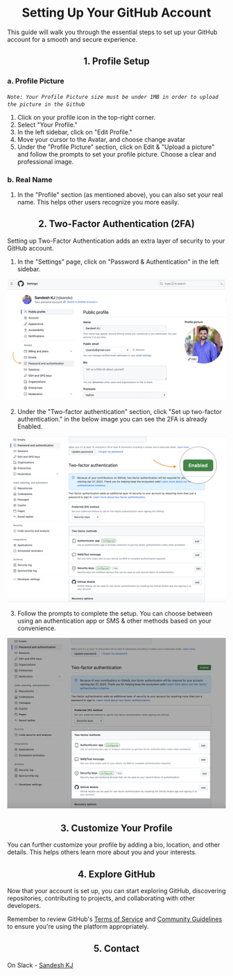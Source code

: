 <h1 align="center">
  Setting Up Your GitHub Account
</h1>

This guide will walk you through the essential steps to set up your GitHub account for a smooth and secure experience.

<h2 align="center">1. Profile Setup</h2>

### a. Profile Picture

_`Note: Your Profile Picture size must be under 1MB in order to upload the picture in the Github`_

1. Click on your profile icon in the top-right corner.
2. Select "Your Profile."
3. In the left sidebar, click on "Edit Profile."
4. Move your cursor to the Avatar, and choose change avatar
5. Under the "Profile Picture" section, click on Edit & "Upload a picture" and follow the prompts to set your profile picture. Choose a clear and professional image.

### b. Real Name

1. In the "Profile" section (as mentioned above), you can also set your real name. This helps other users recognize you more easily.


<h2 align="center">2. Two-Factor Authentication (2FA)</h2>

Setting up Two-Factor Authentication adds an extra layer of security to your GitHub account.

1. In the "Settings" page, click on "Password & Authentication" in the left sidebar.

![2FA Enabled](https://github.com/MindsetConsulting/mindset-github-profile-setup/blob/main/images/passwordandauthentication.png "passauth")

2. Under the "Two-factor authentication" section, click "Set up two-factor authentication." in the below image you can see the 2FA is already Enabled.

![2FA Enabled](https://github.com/MindsetConsulting/mindset-github-profile-setup/blob/main/images/twofactorenable.png "2FA Enable")

3. Follow the prompts to complete the setup. You can choose between using an authentication app or SMS & other methods based on your convenience.

![2FA Methods](https://github.com/MindsetConsulting/mindset-github-profile-setup/blob/main/images/twofactormethods.png "2FA Enable")   
<h2 align="center">3. Customize Your Profile</h2>

You can further customize your profile by adding a bio, location, and other details. This helps others learn more about you and your interests.

<h2 align="center">4. Explore GitHub</h2>

Now that your account is set up, you can start exploring GitHub, discovering repositories, contributing to projects, and collaborating with other developers.

Remember to review GitHub's [Terms of Service](https://docs.github.com/en/github/site-policy/github-terms-of-service) and [Community Guidelines](https://docs.github.com/en/github/site-policy/github-community-guidelines) to ensure you're using the platform appropriately.

<h2 align="center">5. Contact</h2>

On Slack - [Sandesh KJ](https://mindsetconsulting.slack.com/archives/D0354R1APGQ)
